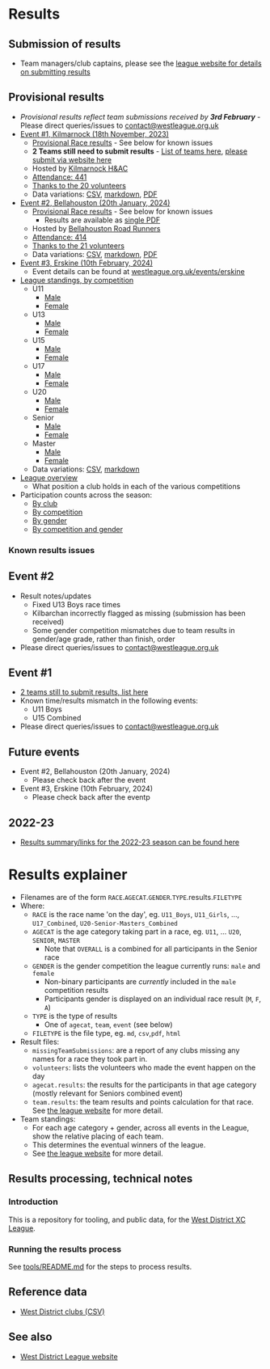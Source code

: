 # Results 

## Submission of results

* Team managers/club captains, please see the [league website for details on submitting results](https://westleague.org.uk/results/submission/)

## Provisional results

* _Provisional results reflect team submissions received by **3rd February**_ - Please direct queries/issues to contact@westleague.org.uk
* [Event #1, Kilmarnock (18th November, 2023)](https://results.westleague.org.uk/results/provisional/2023-24/1/html/)
  * [Provisional Race results](https://results.westleague.org.uk/results/provisional/2023-24/1/html/) - See below for known issues
  * **2 Teams still need to submit results** - [List of teams here](https://github.com/rleyton/westleague/blob/main/results/provisional/2023-24/1/markdown/missingTeamSubmissions.md), [please submit via website here](https://westleague.org.uk/results/submission/)
  * Hosted by [Kilmarnock H&AC](http://www.kilmarnockharriers.com/)
  * [Attendance: 441](./results/provisional/2023-24/1/meta.json)
  * [Thanks to the 20 volunteers](./results/provisional/2023-24/1/html/volunteers.html)
  * Data variations: [CSV](https://github.com/rleyton/westleague/tree/main/results/provisional/2023-24/1), [markdown](https://github.com/rleyton/westleague/tree/main/results/provisional/2023-24/1/markdown/), [PDF](https://github.com/rleyton/westleague/tree/main/results/provisional/2023-24/1/pdf/)
* [Event #2, Bellahouston (20th January, 2024)](https://results.westleague.org.uk/results/provisional/2023-24/2/html/)
  * [Provisional Race results](https://results.westleague.org.uk/results/provisional/2023-24/2/html/) - See below for known issues
    * Results are available as [single PDF](https://results.westleague.org.uk/results/provisional/2023-24/2/pdf/RESULTS.pdf)
  * Hosted by [Bellahouston Road Runners](https://www.bellahoustonroadrunners.co.uk/)
  * [Attendance: 414](./results/provisional/2023-24/2/meta.json)
  * [Thanks to the 21 volunteers](./results/provisional/2023-24/2/html/volunteers.html)
  * Data variations: [CSV](https://github.com/rleyton/westleague/tree/main/results/provisional/2023-24/2), [markdown](https://github.com/rleyton/westleague/tree/main/results/provisional/2023-24/2/markdown/), [PDF](https://github.com/rleyton/westleague/tree/main/results/provisional/2023-24/2/pdf/)
* [Event #3, Erskine (10th February, 2024)](https://westleague.org.uk/events/erskine)
  * Event details can be found at [westleague.org.uk/events/erskine](https://westleague.org.uk/events/erskine)
* [League standings, by competition](https://results.westleague.org.uk/results/provisional/2023-24/teamStandings/html)
  * U11
    * [Male](https://results.westleague.org.uk/results/provisional/2023-24/teamStandings/html/U11_M.team.standings.html)
    * [Female](https://results.westleague.org.uk/results/provisional/2023-24/teamStandings/html/U11_F.team.standings.html)
  * U13
    * [Male](https://results.westleague.org.uk/results/provisional/2023-24/teamStandings/html/U13_M.team.standings.html)
    * [Female](https://results.westleague.org.uk/results/provisional/2023-24/teamStandings/html/U13_F.team.standings.html)
  * U15
    * [Male](https://results.westleague.org.uk/results/provisional/2023-24/teamStandings/html/U15_M.team.standings.html)
    * [Female](https://results.westleague.org.uk/results/provisional/2023-24/teamStandings/html/U15_F.team.standings.html)
  * U17
    * [Male](https://results.westleague.org.uk/results/provisional/2023-24/teamStandings/html/U17_M.team.standings.html)
    * [Female](https://results.westleague.org.uk/results/provisional/2023-24/teamStandings/html/U17_F.team.standings.html)
  * U20
    * [Male](https://results.westleague.org.uk/results/provisional/2023-24/teamStandings/html/U20_M.team.standings.html)
    * [Female](https://results.westleague.org.uk/results/provisional/2023-24/teamStandings/html/U20_F.team.standings.html)
  * Senior
    * [Male](https://results.westleague.org.uk/results/provisional/2023-24/teamStandings/html/SENIOR_M.team.standings.html)
    * [Female](https://results.westleague.org.uk/results/provisional/2023-24/teamStandings/html/SENIOR_F.team.standings.html)
  * Master
    * [Male](https://results.westleague.org.uk/results/provisional/2023-24/teamStandings/html/MASTER_M.team.standings.html)
    * [Female](https://results.westleague.org.uk/results/provisional/2023-24/teamStandings/html/MASTER_F.team.standings.html)
  * Data variations: [CSV](https://github.com/rleyton/westleague/tree/main/results/provisional/2023-24/teamStandings/), [markdown](https://github.com/rleyton/westleague/tree/main/results/provisional/2023-24/teamStandings/markdown/)
* [League overview](https://results.westleague.org.uk/results/provisional/2023-24/teamStandings/html/club_position_summary.html)
  * What position a club holds in each of the various competitions
* Participation counts across the season:
  * [By club](https://results.westleague.org.uk/results/provisional/2023-24/teamStandings/html/by_club.html)
  * [By competition](https://results.westleague.org.uk/results/provisional/2023-24/teamStandings/html/by_competition.html)
  * [By gender](https://results.westleague.org.uk/results/provisional/2023-24/teamStandings/html/by_gender.html)
  * [By competition and gender](https://results.westleague.org.uk/results/provisional/2023-24/teamStandings/html/by_competition_gender.html)


### Known results issues


## Event #2

* Result notes/updates
  * Fixed U13 Boys race times
  * Kilbarchan incorrectly flagged as missing (submission has been received)
  * Some gender competition mismatches due to team results in gender/age grade, rather than finish, order
* Please direct queries/issues to contact@westleague.org.uk


## Event #1
* [2 teams still to submit results, list here](https://github.com/rleyton/westleague/blob/main/results/provisional/2023-24/1/markdown/missingTeamSubmissions.md)
* Known time/results mismatch in the following events:
  * U11 Boys 
  * U15 Combined
* Please direct queries/issues to contact@westleague.org.uk


## Future events

* Event #2, Bellahouston (20th January, 2024)
  * Please check back after the event
* Event #3, Erskine (10th February, 2024)
  * Please check back after the eventp


## 2022-23

* [Results summary/links for the 2022-23 season can be found here](./README.2022-23.md)

# Results explainer
  * Filenames are of the form `RACE`.`AGECAT`.`GENDER`.`TYPE`.results.`FILETYPE`
  * Where:
    * `RACE` is the race name 'on the day', eg. `U11_Boys`, `U11_Girls`, ..., `U17_Combined`, `U20-Senior-Masters_Combined`
    * `AGECAT` is the age category taking part in a race, eg. `U11`, ... `U20`, `SENIOR`, `MASTER`
      * Note that `OVERALL` is a combined for all participants in the Senior race
    * `GENDER` is the gender competition the league currently runs: `male` and `female`
      * Non-binary participants are *currently* included in the `male` competition results
      * Participants gender is displayed on an individual race result (`M`, `F`, `A`)
    * `TYPE` is the type of results
      * One of `agecat`, `team`, `event` (see below)
    * `FILETYPE` is the file type, eg. `md`, `csv`,`pdf`, `html`
  * Result files:
    * `missingTeamSubmissions`: are a report of any clubs missing any names for a race they took part in.
    * `volunteers`: lists the volunteers who made the event happen on the day
    * `agecat.results`: the results for the participants in that age category (mostly relevant for Seniors combined event)
    * `team.results`: the team results and points calculation for that race. See [the league website](https://westleague.org.uk/what-do-i-need-to-know/results-and-points-system/) for more detail.
  * Team standings:
    * For each age category + gender, across all events in the League, show the relative placing of each team.
    * This determines the eventual winners of the league.
    * See [the league website](https://westleague.org.uk/what-do-i-need-to-know/results-and-points-system/) for more detail.


## Results processing, technical notes 

### Introduction

This is a repository for tooling, and public data, for the [West District XC League](https://westleague.org.uk/).

### Running the results process

See [tools/README.md](./tools/README.md) for the steps to process results.

## Reference data

* [West District clubs (CSV)](./data/reference/clubs.csv)

## See also

* [West District League website](https://westleague.org.uk/)

